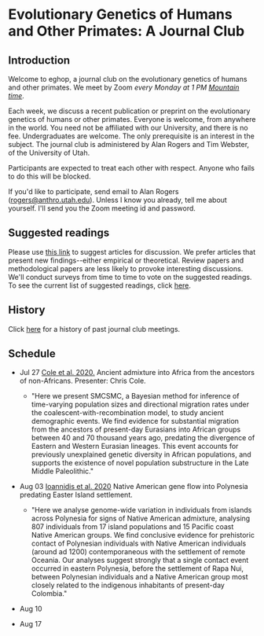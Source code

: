 # Evolutionary Genetics of Humans and Other Primates: A Journal Club

## Introduction

Welcome to eghop, a journal club on the evolutionary genetics of
humans and other primates. We meet by Zoom *every Monday at 1 PM
[Mountain time](https://en.wikipedia.org/wiki/Mountain_Time_Zone)*.

Each week, we discuss a recent publication or preprint on the
evolutionary genetics of humans or other primates. Everyone is
welcome, from anywhere in the world. You need not be affiliated with
our University, and there is no fee. Undergraduates are welcome.  The
only prerequisite is an interest in the subject. The journal club is
administered by Alan Rogers and Tim Webster, of the University of
Utah.

Participants are expected to treat each other with respect. Anyone who
fails to do this will be blocked.

If you'd like to participate, send email to Alan Rogers
([rogers@anthro.utah.edu](mailto:rogers@anthro.utah.edu)). Unless I
know you already, tell me about yourself. I'll send you the Zoom
meeting id and password.

## Suggested readings

Please use [this link][gform] to suggest articles for discussion. We
prefer articles that present new findings--either empirical or
theoretical. Review papers and methodological papers are less likely
to provoke interesting discussions. We'll conduct surveys from time to
time to vote on the suggested readings. To see the current list of
suggested readings, click [here](suggested.html).

## History

Click [here](past.html) for a history of past journal club meetings.

## Schedule

* Jul 27 [Cole et al. 2020.][cole20:biorxiv] Ancient admixture into
  Africa from the ancestors of non-Africans. Presenter: Chris Cole. 

    * "Here we present SMCSMC, a Bayesian method for inference of
      time-varying population sizes and directional migration rates
      under the coalescent-with-recombination model, to study ancient
      demographic events. We find evidence for substantial migration
      from the ancestors of present-day Eurasians into African groups
      between 40 and 70 thousand years ago, predating the divergence of
      Eastern and Western Eurasian lineages. This event accounts for
      previously unexplained genetic diversity in African populations,
      and supports the existence of novel population substructure in the
      Late Middle Paleolithic."

* Aug 03 [Ioannidis et al. 2020][ioannidis20:n] Native American gene flow
  into Polynesia predating Easter Island settlement.

    * "Here we analyse genome-wide variation in individuals from
      islands across Polynesia for signs of Native American admixture,
      analysing 807 individuals from 17 island populations and 15
      Pacific coast Native American groups. We find conclusive evidence
      for prehistoric contact of Polynesian individuals with Native
      American individuals (around ad 1200) contemporaneous with the
      settlement of remote Oceania. Our analyses suggest
      strongly that a single contact event occurred in eastern
      Polynesia, before the settlement of Rapa Nui, between Polynesian
      individuals and a Native American group most closely related to
      the indigenous inhabitants of present-day Colombia." 


* Aug 10

* Aug 17

[gform]:
https://docs.google.com/forms/d/e/1FAIpQLSeC-CnDFiBVV5Zw_SR-CrBe5zYSijwkM1aiIqKeDjeQX2eRQQ/viewform?usp=sf_link

[johri20:genetics]:
https://www.genetics.org/content/215/1/173

[mafessoni20:biorxiv]:
https://www.biorxiv.org/content/10.1101/2020.03.12.988956v1

[diaz-zabala17:hb]:
https://bioone.org/journals/Human-Biology/volume-89/issue-2/humanbiology.89.2.04/A-Mainly-Circum-Mediterranean-Origin-for-West-Eurasian-and-North/10.13110/humanbiology.89.2.04.full?casa_token=DiP_DEpUGdAAAAAA%3aVlWTGA4StwiOrFuJ7-IHHn73Q6nRxE2yHxwM8FlsvVCwdZLIzKGOjI4C53CXYFnJ8PM84j8

[cole20:biorxiv]:
https://www.biorxiv.org/content/10.1101/2020.06.01.127555v1

[benntorres19:ypa]:
https://onlinelibrary.wiley.com/doi/full/10.1002/ajpa.23979

[gogarten19:mer]:
https://onlinelibrary.wiley.com/doi/full/10.1111/1755-0998.13101

[ioannidis20:n]:
https://www.nature.com/articles/s41586-020-2487-2


